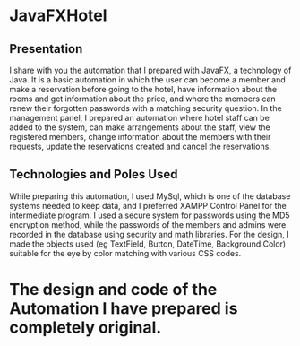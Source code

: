 # JavaFXHotel

## Presentation
  I share with you the automation that I prepared with JavaFX, a technology of Java. It is a basic automation in which the user can become a member and make a reservation before going to the hotel, have information about the rooms and get information about the price, and where the members can renew their forgotten passwords with a matching security question. In the management panel, I prepared an automation where hotel staff can be added to the system, can make arrangements about the staff, view the registered members, change information about the members with their requests, update the reservations created and cancel the reservations.
## Technologies and Poles Used
  While preparing this automation, I used MySql, which is one of the database systems needed to keep data, and I preferred XAMPP Control Panel for the intermediate program. I used a secure system for passwords using the MD5 encryption method, while the passwords of the members and admins were recorded in the database using security and math libraries. For the design, I made the objects used (eg TextField, Button, DateTime, Background Color) suitable for the eye by color matching with various CSS codes.
  
# The design and code of the Automation I have prepared is completely original.
